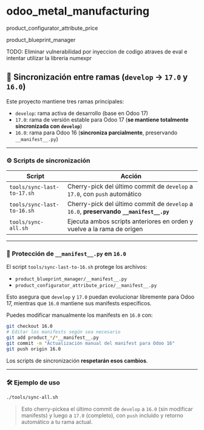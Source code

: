 # odoo_metal_manufacturing

product_configurator_attribute_price

product_blueprint_manager


TODO:
Eliminar vulnerabilidad por inyeccion de codigo atraves de eval e intentar utilizar la libreria numexpr


## 🔄 Sincronización entre ramas (`develop` → `17.0` y `16.0`)

Este proyecto mantiene tres ramas principales:

- `develop`: rama activa de desarrollo (base en Odoo 17)
- `17.0`: rama de versión estable para Odoo 17 (**se mantiene totalmente sincronizada con `develop`**)
- `16.0`: rama para Odoo 16 (**sincroniza parcialmente**, preservando `__manifest__.py`)

---

### ⚙️ Scripts de sincronización

| Script                       | Acción                                                                 |
|-----------------------------|------------------------------------------------------------------------|
| `tools/sync-last-to-17.sh`  | Cherry-pick del último commit de `develop` a `17.0`, con `push` automático |
| `tools/sync-last-to-16.sh`  | Cherry-pick del último commit de `develop` a `16.0`, **preservando `__manifest__.py`** |
| `tools/sync-all.sh`         | Ejecuta ambos scripts anteriores en orden y vuelve a la rama de origen |

---

### 🔐 Protección de `__manifest__.py` en `16.0`

El script `tools/sync-last-to-16.sh` protege los archivos:

- `product_blueprint_manager/__manifest__.py`
- `product_configurator_attribute_price/__manifest__.py`

Esto asegura que `develop` y `17.0` puedan evolucionar libremente para Odoo 17, mientras que `16.0` mantiene sus manifests específicos.

Puedes modificar manualmente los manifests en `16.0` con:

```bash
git checkout 16.0
# Editar los manifests según sea necesario
git add product_*/*__manifest__.py
git commit -m "Actualización manual del manifest para Odoo 16"
git push origin 16.0
```

Los scripts de sincronización **respetarán esos cambios**.

---

### 🛠️ Ejemplo de uso

```bash
./tools/sync-all.sh
```

> Esto cherry-pickea el último commit de `develop` a `16.0` (sin modificar manifests) y luego a `17.0` (completo), con `push` incluido y retorno automático a tu rama actual.
